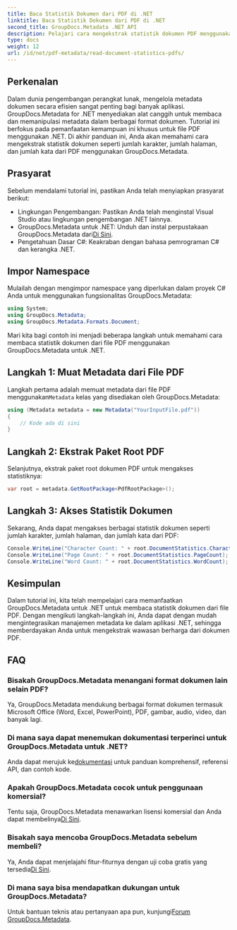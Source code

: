```yaml
---
title: Baca Statistik Dokumen dari PDF di .NET
linktitle: Baca Statistik Dokumen dari PDF di .NET
second_title: GroupDocs.Metadata .NET API
description: Pelajari cara mengekstrak statistik dokumen PDF menggunakan GroupDocs.Metadata untuk .NET. Tingkatkan kemampuan manajemen dokumen Anda dengan mudah.
type: docs
weight: 12
url: /id/net/pdf-metadata/read-document-statistics-pdfs/
---
```

## Perkenalan
Dalam dunia pengembangan perangkat lunak, mengelola metadata dokumen secara efisien sangat penting bagi banyak aplikasi. GroupDocs.Metadata for .NET menyediakan alat canggih untuk membaca dan memanipulasi metadata dalam berbagai format dokumen. Tutorial ini berfokus pada pemanfaatan kemampuan ini khusus untuk file PDF menggunakan .NET. Di akhir panduan ini, Anda akan memahami cara mengekstrak statistik dokumen seperti jumlah karakter, jumlah halaman, dan jumlah kata dari PDF menggunakan GroupDocs.Metadata.
## Prasyarat
Sebelum mendalami tutorial ini, pastikan Anda telah menyiapkan prasyarat berikut:
- Lingkungan Pengembangan: Pastikan Anda telah menginstal Visual Studio atau lingkungan pengembangan .NET lainnya.
-  GroupDocs.Metadata untuk .NET: Unduh dan instal perpustakaan GroupDocs.Metadata dari[Di Sini](https://releases.groupdocs.com/metadata/net/).
- Pengetahuan Dasar C#: Keakraban dengan bahasa pemrograman C# dan kerangka .NET.

## Impor Namespace
Mulailah dengan mengimpor namespace yang diperlukan dalam proyek C# Anda untuk menggunakan fungsionalitas GroupDocs.Metadata:
```csharp
using System;
using GroupDocs.Metadata;
using GroupDocs.Metadata.Formats.Document;
```

Mari kita bagi contoh ini menjadi beberapa langkah untuk memahami cara membaca statistik dokumen dari file PDF menggunakan GroupDocs.Metadata untuk .NET.
## Langkah 1: Muat Metadata dari File PDF
 Langkah pertama adalah memuat metadata dari file PDF menggunakan`Metadata` kelas yang disediakan oleh GroupDocs.Metadata:
```csharp
using (Metadata metadata = new Metadata("YourInputFile.pdf"))
{
    // Kode ada di sini
}
```
## Langkah 2: Ekstrak Paket Root PDF
Selanjutnya, ekstrak paket root dokumen PDF untuk mengakses statistiknya:
```csharp
var root = metadata.GetRootPackage<PdfRootPackage>();
```
## Langkah 3: Akses Statistik Dokumen
Sekarang, Anda dapat mengakses berbagai statistik dokumen seperti jumlah karakter, jumlah halaman, dan jumlah kata dari PDF:
```csharp
Console.WriteLine("Character Count: " + root.DocumentStatistics.CharacterCount);
Console.WriteLine("Page Count: " + root.DocumentStatistics.PageCount);
Console.WriteLine("Word Count: " + root.DocumentStatistics.WordCount);
```

## Kesimpulan
Dalam tutorial ini, kita telah mempelajari cara memanfaatkan GroupDocs.Metadata untuk .NET untuk membaca statistik dokumen dari file PDF. Dengan mengikuti langkah-langkah ini, Anda dapat dengan mudah mengintegrasikan manajemen metadata ke dalam aplikasi .NET, sehingga memberdayakan Anda untuk mengekstrak wawasan berharga dari dokumen PDF.

## FAQ
### Bisakah GroupDocs.Metadata menangani format dokumen lain selain PDF?
Ya, GroupDocs.Metadata mendukung berbagai format dokumen termasuk Microsoft Office (Word, Excel, PowerPoint), PDF, gambar, audio, video, dan banyak lagi.
### Di mana saya dapat menemukan dokumentasi terperinci untuk GroupDocs.Metadata untuk .NET?
 Anda dapat merujuk ke[dokumentasi](https://reference.groupdocs.com/metadata/net/) untuk panduan komprehensif, referensi API, dan contoh kode.
### Apakah GroupDocs.Metadata cocok untuk penggunaan komersial?
 Tentu saja, GroupDocs.Metadata menawarkan lisensi komersial dan Anda dapat membelinya[Di Sini](https://purchase.groupdocs.com/buy).
### Bisakah saya mencoba GroupDocs.Metadata sebelum membeli?
 Ya, Anda dapat menjelajahi fitur-fiturnya dengan uji coba gratis yang tersedia[Di Sini](https://releases.groupdocs.com/).
### Di mana saya bisa mendapatkan dukungan untuk GroupDocs.Metadata?
 Untuk bantuan teknis atau pertanyaan apa pun, kunjungi[Forum GroupDocs.Metadata](https://forum.groupdocs.com/c/metadata/14).